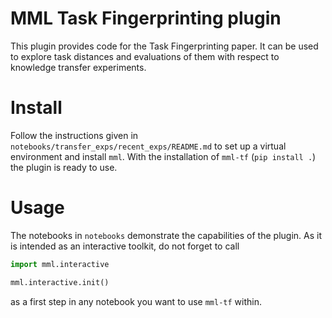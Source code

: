 # MML Task Fingerprinting plugin

This plugin provides code for the Task Fingerprinting paper. It can be used to explore task distances and evaluations
of them with respect to knowledge transfer experiments.

# Install

Follow the instructions given in `notebooks/transfer_exps/recent_exps/README.md` to
set up a virtual environment and install `mml`. With the installation of `mml-tf` (`pip install .`)
the plugin is ready to use.

# Usage

The notebooks in `notebooks` demonstrate the capabilities of the plugin. As it is intended as an interactive toolkit,
do not forget to call

```python
import mml.interactive

mml.interactive.init()
```

as a first step in any notebook you want to use `mml-tf` within.